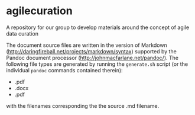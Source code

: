 # agilecuration

A repository for our group to develop materials around the concept of agile data curation

The document source files are written in the version of Markdown (http://daringfireball.net/projects/markdown/syntax) supported by the Pandoc document processor (http://johnmacfarlane.net/pandoc/). The following file types are generated by running the `generate.sh` script (or the individual `pandoc` commands contained therein):

* .pdf
* .docx
* .pdf

with the filenames corresponding the the source .md filename. 


